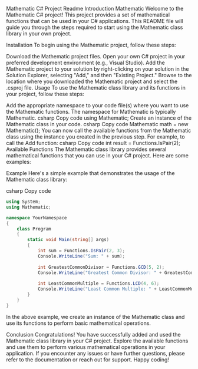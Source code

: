 Mathematic C# Project Readme
Introduction Mathematic
Welcome to the Mathematic C# project! This project provides a set of mathematical functions that can be used in your C# applications. This README file will guide you through the steps required to start using the Mathematic class library in your own project.

Installation
To begin using the Mathematic project, follow these steps:

Download the Mathematic project files.
Open your own C# project in your preferred development environment (e.g., Visual Studio).
Add the Mathematic project to your solution by right-clicking on your solution in the Solution Explorer, selecting "Add," and then "Existing Project." Browse to the location where you downloaded the Mathematic project and select the .csproj file.
Usage
To use the Mathematic class library and its functions in your project, follow these steps:

Add the appropriate namespace to your code file(s) where you want to use the Mathematic functions. The namespace for Mathematic is typically Mathematic.
csharp
Copy code
using Mathematic;
Create an instance of the Mathematic class in your code.
csharp
Copy code
Mathematic math = new Mathematic();
You can now call the available functions from the Mathematic class using the instance you created in the previous step. For example, to call the Add function:
csharp
Copy code
int result = Functions.IsPair(2);
Available Functions
The Mathematic class library provides several mathematical functions that you can use in your C# project. Here are some examples:

Example
Here's a simple example that demonstrates the usage of the Mathematic class library:

csharp
Copy code
```csharp
using System;
using Mathematic;

namespace YourNamespace
{
    class Program
    {
        static void Main(string[] args)
        {
            int sum = Functions.IsPair(2, 3);
            Console.WriteLine("Sum: " + sum);
            
            int GreatestCommonDivisor = Functions.GCD(5, 2);
            Console.WriteLine("Greatest Common Divisor: " + GreatestCommonDivisor);
            
            int LeastCommonMultiple = Functions.LCD(4, 6);
            Console.WriteLine("Least Common Multiple: " + LeastCommonMultiple);
        }
    }
}
```
In the above example, we create an instance of the Mathematic class and use its functions to perform basic mathematical operations.

Conclusion
Congratulations! You have successfully added and used the Mathematic class library in your C# project. Explore the available functions and use them to perform various mathematical operations in your application. If you encounter any issues or have further questions, please refer to the documentation or reach out for support. Happy coding!